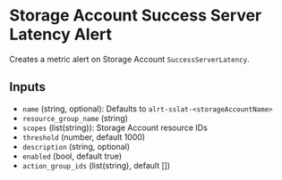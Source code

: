 # Storage Account Success Server Latency Alert

Creates a metric alert on Storage Account `SuccessServerLatency`.

## Inputs

- `name` (string, optional): Defaults to `alrt-sslat-<storageAccountName>`
- `resource_group_name` (string)
- `scopes` (list(string)): Storage Account resource IDs
- `threshold` (number, default 1000)
- `description` (string, optional)
- `enabled` (bool, default true)
- `action_group_ids` (list(string), default [])


